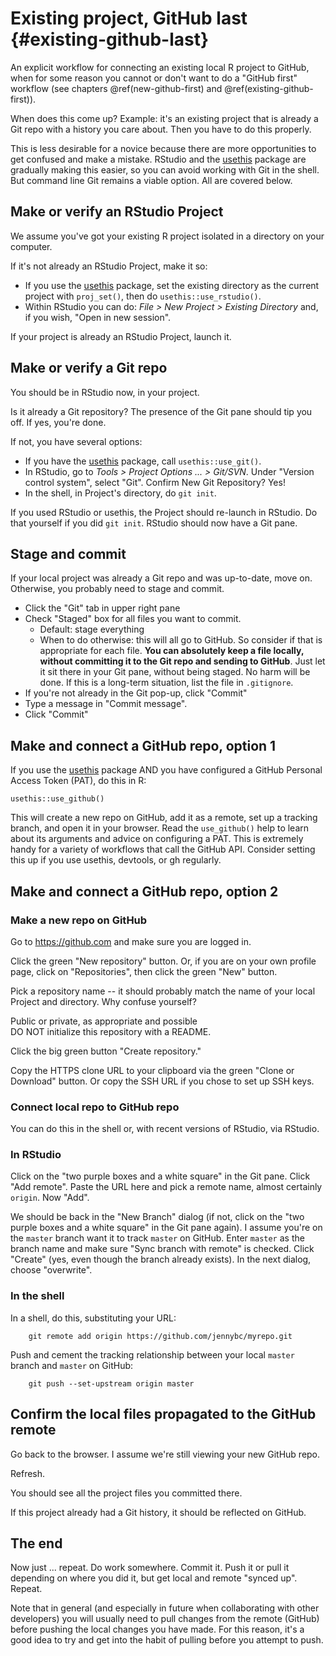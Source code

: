 # Existing project, GitHub last {#existing-github-last}

An explicit workflow for connecting an existing local R project to GitHub, when for some reason you cannot or don't want to do a "GitHub first" workflow (see chapters \@ref(new-github-first) and \@ref(existing-github-first)).

When does this come up? Example: it's an existing project that is already a Git repo with a history you care about. Then you have to do this properly.

This is less desirable for a novice because there are more opportunities to get confused and make a mistake. RStudio and the [usethis](https://cran.r-project.org/package=usethis) package are gradually making this easier, so you can avoid working with Git in the shell. But command line Git remains a viable option. All are covered below.

## Make or verify an RStudio Project

We assume you've got your existing R project isolated in a directory on your computer.

If it's not already an RStudio Project, make it so:

  * If you use the [usethis](https://cran.r-project.org/package=usethis) package, set the existing directory as the current project with `proj_set()`, then do `usethis::use_rstudio()`.
  * Within RStudio you can do: *File > New Project > Existing Directory* and, if you wish, "Open in new session".

If your project is already an RStudio Project, launch it.

## Make or verify a Git repo

You should be in RStudio now, in your project.

Is it already a Git repository? The presence of the Git pane should tip you off. If yes, you're done.

If not, you have several options:

  * If you have the [usethis](https://cran.r-project.org/package=usethis) package, call `usethis::use_git()`.
  * In RStudio, go to *Tools > Project Options ... > Git/SVN*. Under "Version control system", select "Git". Confirm New Git Repository? Yes!
  * In the shell, in Project's directory, do `git init`.

If you used RStudio or usethis, the Project should re-launch in RStudio. Do that yourself if you did `git init`. RStudio should now have a Git pane.

## Stage and commit

If your local project was already a Git repo and was up-to-date, move on. Otherwise, you probably need to stage and commit.

  * Click the "Git" tab in upper right pane
  * Check "Staged" box for all files you want to commit.
    - Default: stage everything
    - When to do otherwise: this will all go to GitHub. So consider if that is appropriate for each file. **You can absolutely keep a file locally, without committing it to the Git repo and sending to GitHub**. Just let it sit there in your Git pane, without being staged. No harm will be done. If this is a long-term situation, list the file in `.gitignore`.
  * If you're not already in the Git pop-up, click "Commit"
  * Type a message in "Commit message".
  * Click "Commit"

## Make and connect a GitHub repo, option 1

If you use the [usethis](https://cran.r-project.org/package=usethis) package AND you have configured a GitHub Personal Access Token (PAT), do this in R:

    usethis::use_github()
    
This will create a new repo on GitHub, add it as a remote, set up a tracking branch, and open it in your browser. Read the `use_github()` help to learn about its arguments and advice on configuring a PAT. This is extremely handy for a variety of workflows that call the GitHub API. Consider setting this up if you use usethis, devtools, or gh regularly.

## Make and connect a GitHub repo, option 2

### Make a new repo on GitHub

Go to <https://github.com> and make sure you are logged in.

Click the green "New repository" button. Or, if you are on your own profile page, click on "Repositories", then click the green "New" button.

Pick a repository name -- it should probably match the name of your local Project and directory. Why confuse yourself?

Public or private, as appropriate and possible  
DO NOT initialize this repository with a README.

Click the big green button "Create repository."

Copy the HTTPS clone URL to your clipboard via the green "Clone or Download" button. Or copy the SSH URL if you chose to set up SSH keys.

### Connect local repo to GitHub repo

You can do this in the shell or, with recent versions of RStudio, via RStudio.

### In RStudio

Click on the "two purple boxes and a white square" in the Git pane. Click "Add remote". Paste the URL here and pick a remote name, almost certainly `origin`. Now "Add".

We should be back in the "New Branch" dialog (if not, click on the "two purple boxes and a white square" in the Git pane again). I assume you're on the `master` branch want it to track `master` on GitHub. Enter `master` as the branch name and make sure "Sync branch with remote" is checked. Click "Create" (yes, even though the branch already exists). In the next dialog, choose "overwrite".

### In the shell

In a shell, do this, substituting your URL:

        git remote add origin https://github.com/jennybc/myrepo.git

Push and cement the tracking relationship between your local `master` branch and `master` on GitHub:
  
        git push --set-upstream origin master

## Confirm the local files propagated to the GitHub remote

Go back to the browser. I assume we're still viewing your new GitHub repo.

Refresh.

You should see all the project files you committed there.

If this project already had a Git history, it should be reflected on GitHub.

## The end

Now just ... repeat. Do work somewhere. Commit it. Push it or pull it depending on where you did it, but get local and remote "synced up". Repeat.

Note that in general (and especially in future when collaborating with other developers) you will usually need to pull changes from the remote (GitHub) before pushing the local changes you have made. For this reason, it's a good idea to try and get into the habit of pulling before you attempt to push.
